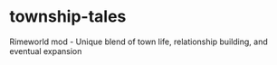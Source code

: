 # township-tales
Rimeworld mod - Unique blend of town life, relationship building, and eventual expansion
